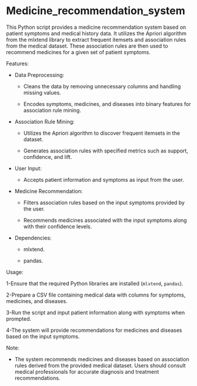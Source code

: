 # Medicine_recommendation_system

This Python script provides a medicine recommendation system based on patient symptoms and medical history data. It utilizes the Apriori algorithm from the mlxtend library to extract frequent itemsets and association rules from the medical dataset. These association rules are then used to recommend medicines for a given set of patient symptoms.

Features:

  - Data Preprocessing:
    
      * Cleans the data by removing unnecessary columns and handling missing values.
        
      * Encodes symptoms, medicines, and diseases into binary features for association rule mining.
        
  - Association Rule Mining:
    
      * Utilizes the Apriori algorithm to discover frequent itemsets in the dataset.
   
      * Generates association rules with specified metrics such as support, confidence, and lift.

  - User Input:

      * Accepts patient information and symptoms as input from the user.
      
  - Medicine Recommendation:

      * Filters association rules based on the input symptoms provided by the user.
      
      * Recommends medicines associated with the input symptoms along with their confidence levels.
         
  - Dependencies:
      * mlxtend.
      
      * pandas.

Usage:

  1-Ensure that the required Python libraries are installed (`mlxtend`, `pandas`).
  
  2-Prepare a CSV file containing medical data with columns for symptoms, medicines, and diseases.
  
  3-Run the script and input patient information along with symptoms when prompted.
  
  4-The system will provide recommendations for medicines and diseases based on the input symptoms.

Note: 

  * The system recommends medicines and diseases based on association rules derived from the provided medical dataset. Users should consult medical professionals for accurate diagnosis and treatment recommendations.
